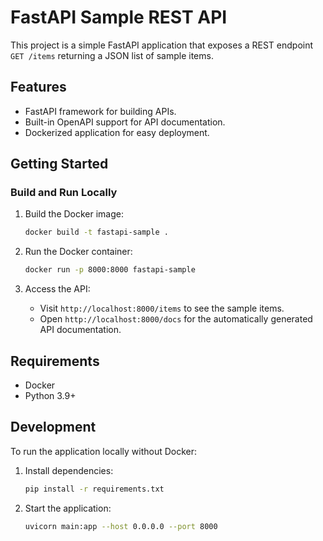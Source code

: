 # FastAPI Sample REST API

This project is a simple FastAPI application that exposes a REST endpoint `GET /items` returning a JSON list of sample items.

## Features
- FastAPI framework for building APIs.
- Built-in OpenAPI support for API documentation.
- Dockerized application for easy deployment.

## Getting Started

### Build and Run Locally

1. Build the Docker image:
   ```bash
   docker build -t fastapi-sample .
   ```

2. Run the Docker container:
   ```bash
   docker run -p 8000:8000 fastapi-sample
   ```

3. Access the API:
   - Visit `http://localhost:8000/items` to see the sample items.
   - Open `http://localhost:8000/docs` for the automatically generated API documentation.

## Requirements
- Docker
- Python 3.9+

## Development
To run the application locally without Docker:

1. Install dependencies:
   ```bash
   pip install -r requirements.txt
   ```

2. Start the application:
   ```bash
   uvicorn main:app --host 0.0.0.0 --port 8000
   ```

